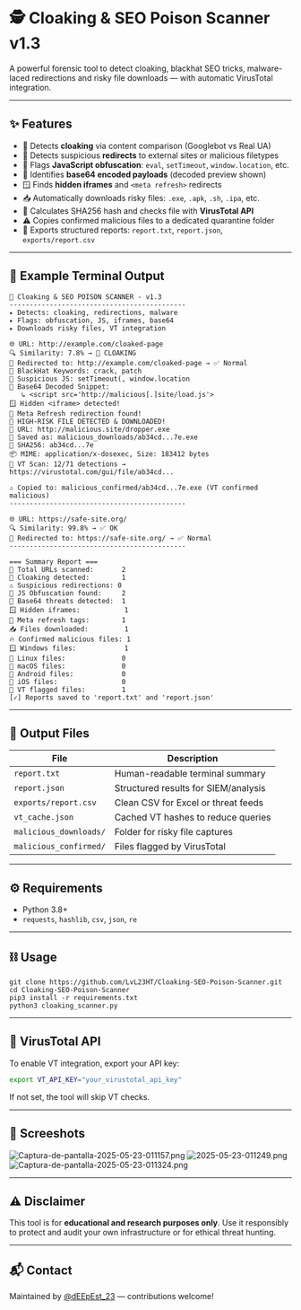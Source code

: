 # 🕵️ Cloaking & SEO Poison Scanner v1.3

A powerful forensic tool to detect cloaking, blackhat SEO tricks, malware-laced redirections and risky file downloads — with automatic VirusTotal integration.

---

## ✨ Features

- 🔎 Detects **cloaking** via content comparison (Googlebot vs Real UA)
- 🔁 Detects suspicious **redirects** to external sites or malicious filetypes
- 📜 Flags **JavaScript obfuscation**: `eval`, `setTimeout`, `window.location`, etc.
- 🧪 Identifies **base64 encoded payloads** (decoded preview shown)
- 🪟 Finds **hidden iframes** and `<meta refresh>` redirects
- 📥 Automatically downloads risky files: `.exe`, `.apk`, `.sh`, `.ipa`, etc.
- 🔐 Calculates SHA256 hash and checks file with **VirusTotal API**
- ⚠️ Copies confirmed malicious files to a dedicated quarantine folder
- 📁 Exports structured reports: `report.txt`, `report.json`, `exports/report.csv`

---

## 🧪 Example Terminal Output

```
🔐 Cloaking & SEO POISON SCANNER - v1.3
--------------------------------------------
▸ Detects: cloaking, redirections, malware
▸ Flags: obfuscation, JS, iframes, base64
▸ Downloads risky files, VT integration

🌐 URL: http://example.com/cloaked-page
🔍 Similarity: 7.8% → 🛑 CLOAKING
🔁 Redirected to: http://example.com/cloaked-page → ✅ Normal
🧠 BlackHat Keywords: crack, patch
📜 Suspicious JS: setTimeout(, window.location
🧪 Base64 Decoded Snippet:
   ↳ <script src='http://malicious[.]site/load.js'>
🪟 Hidden <iframe> detected!
🔄 Meta Refresh redirection found!
🚨 HIGH-RISK FILE DETECTED & DOWNLOADED!
🔗 URL: http://malicious.site/dropper.exe
📁 Saved as: malicious_downloads/ab34cd...7e.exe
🔐 SHA256: ab34cd...7e
📦 MIME: application/x-dosexec, Size: 183412 bytes
🧪 VT Scan: 12/71 detections → https://virustotal.com/gui/file/ab34cd...

⚠️ Copied to: malicious_confirmed/ab34cd...7e.exe (VT confirmed malicious)
--------------------------------------------

🌐 URL: https://safe-site.org/
🔍 Similarity: 99.8% → ✅ OK
🔁 Redirected to: https://safe-site.org/ → ✅ Normal
--------------------------------------------

=== Summary Report ===
🔎 Total URLs scanned:       2
🛑 Cloaking detected:        1
⚠️ Suspicious redirections: 0
📜 JS Obfuscation found:     2
🧪 Base64 threats detected:  1
🪟 Hidden iframes:           1
🔄 Meta refresh tags:        1
📥 Files downloaded:         1
🔥 Confirmed malicious files: 1
🪟 Windows files:            1
🐧 Linux files:              0
🍏 macOS files:              0
📱 Android files:            0
🍎 iOS files:                0
🧪 VT flagged files:         1
[✓] Reports saved to 'report.txt' and 'report.json'
```

---

## 📂 Output Files

| File                   | Description                          |
| ---------------------- | ------------------------------------ |
| `report.txt`           | Human-readable terminal summary      |
| `report.json`          | Structured results for SIEM/analysis |
| `exports/report.csv`   | Clean CSV for Excel or threat feeds  |
| `vt_cache.json`        | Cached VT hashes to reduce queries   |
| `malicious_downloads/` | Folder for risky file captures       |
| `malicious_confirmed/` | Files flagged by VirusTotal          |

---

## ⚙️ Requirements

- Python 3.8+
- `requests`, `hashlib`, `csv`, `json`, `re`

---

## ⛓️ Usage

```
git clone https://github.com/LvL23HT/Cloaking-SEO-Poison-Scanner.git
cd Cloaking-SEO-Poison-Scanner
pip3 install -r requirements.txt
python3 cloaking_scanner.py
```

---

## 🔐 VirusTotal API

To enable VT integration, export your API key:

```bash
export VT_API_KEY="your_virustotal_api_key"
```

If not set, the tool will skip VT checks.

---

## 🌉 Screeshots

![Captura-de-pantalla-2025-05-23-011157.png](https://i.postimg.cc/FKVP8RpJ/Captura-de-pantalla-2025-05-23-011157.png)
![2025-05-23-011249.png](https://i.postimg.cc/Bv0YmDT0/Captura-de-pantalla-2025-05-23-011249.png)
![Captura-de-pantalla-2025-05-23-011324.png](https://i.postimg.cc/VL2Hb255/Captura-de-pantalla-2025-05-23-011324.png)

---

## ⚠️ Disclaimer

This tool is for **educational and research purposes only**. Use it responsibly to protect and audit your own infrastructure or for ethical threat hunting.

---

## 📬 Contact

Maintained by [@dEEpEst_23](https://github.com/LvL23HT) — contributions welcome!



